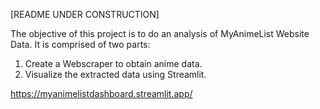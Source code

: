 [README UNDER CONSTRUCTION]

The objective of this project is to do an analysis of MyAnimeList Website Data. It is comprised of two parts:
1. Create a Webscraper to obtain anime data.
2. Visualize the extracted data using Streamlit. 

https://myanimelistdashboard.streamlit.app/
